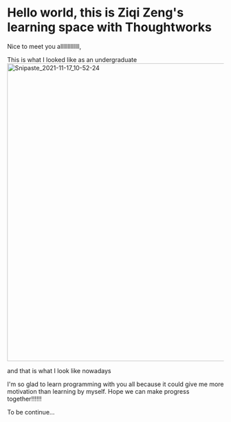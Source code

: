 # Hello world, this is Ziqi Zeng's learning space with Thoughtworks

Nice to meet you alllllllllllll,

This is what I looked like as an undergraduate
<img width="692" alt="Snipaste_2021-11-17_10-52-24" src="https://user-images.githubusercontent.com/72575892/142187689-236fc650-172e-4d6a-83c7-6a5b50963dca.png">


and that is what I look like nowadays


I'm so glad to learn programming with you all because it could give me more motivation than learning by myself. Hope we can make progress together!!!!!!

To be continue...


